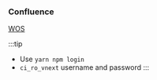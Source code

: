### Confluence
[WOS](https://godaddy-corp.atlassian.net/wiki/spaces/MKTG/pages/3708398172/Workflow+Orchestrator+System+WOS)

:::tip
- Use `yarn npm login`
- `ci_ro_vnext` username and password
:::
